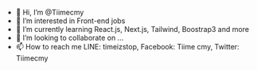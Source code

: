 - 👋 Hi, I’m @Tiimecmy
- 👀 I’m interested in Front-end jobs
- 🌱 I’m currently learning React.js, Next.js, Tailwind, Boostrap3 and more
- 💞️ I’m looking to collaborate on ...
- 📫 How to reach me LINE: timeizstop, Facebook: Tiime cmy, Twitter: Tiimecmy

<!---
Tiimecmy/Tiimecmy is a ✨ special ✨ repository because its `README.md` (this file) appears on your GitHub profile.
You can click the Preview link to take a look at your changes.
--->
